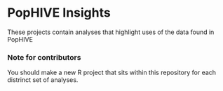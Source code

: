 # PopHIVE Insights

These projects contain analyses that highlight uses of the data found in PopHIVE


### Note for contributors
You should make a new R project that sits within this repository for each distrinct set of analyses.
